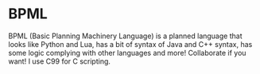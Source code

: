 # BPML
BPML (Basic Planning Machinery Language) is a planned language that looks like Python and Lua, has a bit of syntax of Java and C++ syntax, has some logic complying with other languages and more! Collaborate if you want! I use C99 for C scripting.
